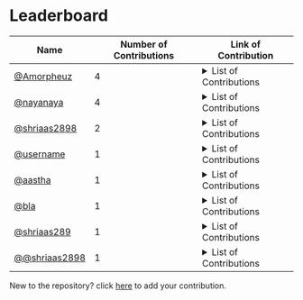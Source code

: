 
# Leaderboard
| Name | Number of Contributions | Link of Contribution|
| --- | --- | --- |
| [@Amorpheuz](https://github.io/Amorpheuz) | 4 | <details> <summary>List of Contributions </summary> - [Update Windows Installation docs to WSL 2](https://github.com/forem/forem/pull/9573) <br> - [Fix actions/checkout to v2 for rebase workflow](https://github.com/forem/forem/pull/9515) <br> - [Run Push step only on push to dev branch](https://github.com/Amorpheuz/gatsby-conditional-builds-demo/pull/4) <br> - [Lol](https://google.com) <br></details> |
| [@nayanaya](https://github.io/nayanaya) | 4 | <details> <summary>List of Contributions </summary> - [Ekdum naya](https://github.com/nayi/link-pe/pull/2) <br> - [Bilkul naya](https://github.com/nayi/link-pe/pull/3) <br> - [Bohot naya](https://github.com/nayi/link-pe/pull/4) <br> - [Bohot zyada hi naya](https://github.com/nayi/link-pe/pull/5) <br></details> |
| [@shriaas2898](https://github.io/shriaas2898) | 2 | <details> <summary>List of Contributions </summary> - [Create LICENSE](https://github.com/shriaas2898/Lekhni/pull/8) <br> - [Updated readme](https://github.com/shriaas2898/Julia-Learning-Notes/pull/1) <br></details> |
| [@username](https://github.io/username) | 1 | <details> <summary>List of Contributions </summary> - [PR for something](https://github.com/link-to-pr) <br></details> |
| [@aastha](https://github.io/aastha) | 1 | <details> <summary>List of Contributions </summary> - [name-for-pr](https://github.com/link-torepo/org/pull/156) <br></details> |
| [@bla](https://github.io/bla) | 1 | <details> <summary>List of Contributions </summary> - [PR for something](https://github.com/link/to/pull/17) <br></details> |
| [@shriaas289](https://github.io/shriaas289) | 1 | <details> <summary>List of Contributions </summary> - [PR for something](https://github.com/link/link/pull/220) <br></details> |
| [@@shriaas2898](https://github.io/@shriaas2898) | 1 | <details> <summary>List of Contributions </summary> - [Added input field](https://github.com/link/to-pr/pull/223) <br></details> |
<!-- End of Leaderbaord-->
New to the repository? click [here](https://github.com/shriaas2898/action-example/issues/new?assignees=&labels=&template=new-contributor.md&title=add|0014) to add your contribution.


